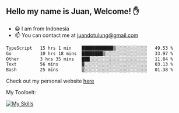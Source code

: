 ## Hello my name is Juan, Welcome! ✋

- 😀 I am from Indonesia
- 📫 You can contact me at juandotulung@gmail.com

<!--START_SECTION:waka-->

```txt
TypeScript   15 hrs 1 min    ████████████▒░░░░░░░░░░░░   49.53 %
Go           10 hrs 18 mins  ████████▒░░░░░░░░░░░░░░░░   33.97 %
Other        3 hrs 35 mins   ███░░░░░░░░░░░░░░░░░░░░░░   11.84 %
Text         56 mins         ▓░░░░░░░░░░░░░░░░░░░░░░░░   03.13 %
Bash         25 mins         ▒░░░░░░░░░░░░░░░░░░░░░░░░   01.38 %
```

<!--END_SECTION:waka-->

Check out my personal website [here](https://juanchristian.com)

My Toolbelt:

[![My Skills](https://skillicons.dev/icons?i=go,js,ts,nodejs,react,nextjs,python,php,laravel,aws,bash,linux,postgres,mysql,redis,mongodb,docker)](https://skillicons.dev)


